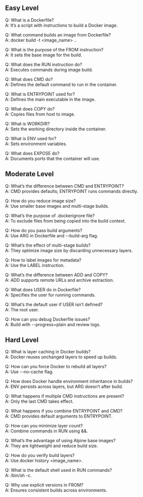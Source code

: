 ## Easy Level

Q: What is a Dockerfile?\
A: It’s a script with instructions to build a Docker image.

Q: What command builds an image from Dockerfile?\
A: docker build -t <image_name> ..

Q: What is the purpose of the FROM instruction?\
A: It sets the base image for the build.

Q: What does the RUN instruction do?\
A: Executes commands during image build.

Q: What does CMD do?\
A: Defines the default command to run in the container.

Q: What is ENTRYPOINT used for?\
A: Defines the main executable in the image.

Q: What does COPY do?\
A: Copies files from host to image.

Q: What is WORKDIR?\
A: Sets the working directory inside the container.

Q: What is ENV used for?\
A: Sets environment variables.

Q: What does EXPOSE do?\
A: Documents ports that the container will use.

## Moderate Level

Q: What’s the difference between CMD and ENTRYPOINT?\
A: CMD provides defaults; ENTRYPOINT runs commands directly.

Q: How do you reduce image size?\
A: Use smaller base images and multi-stage builds.

Q: What’s the purpose of .dockerignore file?\
A: To exclude files from being copied into the build context.

Q: How do you pass build arguments?\
A: Use ARG in Dockerfile and --build-arg flag.

Q: What’s the effect of multi-stage builds?\
A: They optimize image size by discarding unnecessary layers.

Q: How to label images for metadata?\
A: Use the LABEL instruction.

Q: What’s the difference between ADD and COPY?\
A: ADD supports remote URLs and archive extraction.

Q: What does USER do in Dockerfile?\
A: Specifies the user for running commands.

Q: What’s the default user if USER isn’t defined?\
A: The root user.

Q: How can you debug Dockerfile issues?\
A: Build with --progress=plain and review logs.

## Hard Level

Q: What is layer caching in Docker builds?\
A: Docker reuses unchanged layers to speed up builds.

Q: How can you force Docker to rebuild all layers?\
A: Use --no-cache flag.

Q: How does Docker handle environment inheritance in builds?\
A: ENV persists across layers, but ARG doesn’t after build.

Q: What happens if multiple CMD instructions are present?\
A: Only the last CMD takes effect.

Q: What happens if you combine ENTRYPOINT and CMD?\
A: CMD provides default arguments to ENTRYPOINT.

Q: How can you minimize layer count?\
A: Combine commands in RUN using &&.

Q: What’s the advantage of using Alpine base images?\
A: They are lightweight and reduce build size.

Q: How do you verify build layers?\
A: Use docker history <image_name>.

Q: What is the default shell used in RUN commands?\
A: /bin/sh -c.

Q: Why use explicit versions in FROM?\
A: Ensures consistent builds across environments.

